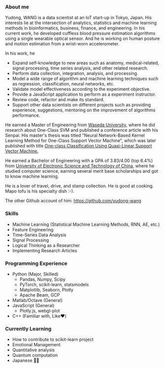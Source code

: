 ### About me

<!--
**Fizzez/Fizzez** is a ✨ _special_ ✨ repository because its `README.md` (this file) appears on your GitHub profile.

Here are some ideas to get you started:

- 🔭 I’m currently working on ...
- 🌱 I’m currently learning ...
- 👯 I’m looking to collaborate on ...
- 🤔 I’m looking for help with ...
- 💬 Ask me about ...
- 📫 How to reach me: ...
- 😄 Pronouns: ...
- ⚡ Fun fact: ...
-->

Yudong, WANG is a data scientist at an IoT start-up in Tokyo, Japan. His 
interests lie at the intersection of analytics, statistics and machine 
learning methods in bioinformatics, business, finance, and engineering.
In his current work, he developed cuffless blood pressure estimation algorithms using a single wearable optical sensor. And he is working on human posture and motion
estimation from a wrist-worn accelerometer.

In his work, he
- Expand self-knowledge to new areas such as anatomy, medical-related, signal processing, time series analysis, and other related research.
- Perform data collection, integration, analysis, and processing.
- Model a wide range of algorithm and machine learning techniques such as regression,
classification, neural networks, etc. 
- Validate model effectiveness according to the experiment objective.
- Provide a JavaScript application to perform as a experiment instructor.
- Review code, refactor and make its standard.
- Support other data scientists on different projects such as providing experience, suggestions, mentoring on the improvement of algorithms performance.

He earned a Master of Engineering from 
[Waseda University](https://www.waseda.jp/top/en/), where he did 
research about One-Class SVM and published a conference article with 
his Senpai. His master's thesis was titled "Neural Network-Based Kernel 
Learning Method for One-Class Support Vector Machine", which was later 
published with title 
[One-class Classification Using Quasi-Linear Support Vector Machine.
](https://ieeexplore.ieee.org/abstract/document/8616117)

He earned a Bachelor of Engineering with a GPA of 3.83/4.00 (top 6.4%) from [University of 
Electronic Science and Technology of 
China](https://en.wikipedia.org/wiki/University_of_Electronic_Science_and_Technology_of_China), 
where he studied computer science, earning several merit base scholarships 
and got to know machine learning.

He is a lover of travel, drive, and stamp collection. He is good at cooking.
Mapo tofu is his specialty dish :-). 

The other Github account of him:
https://github.com/yudong-wang

### Skills
- Machine Learning (Statistical Machine Learning Methods, RNN, AE, etc.)
- Feature Engineering
- Time-Series Data Analysis
- Signal Processing
- Logical Thinking as a Researcher
- Implementing Research Articles
 
### Programming Experience
- Python (Major, Skilled)
  - Pandas, Numpy, Scipy
  - PyTorch, scikit-learn, statsmodels
  - Matplotlib, Seaborn, Plotly
  - Apache Beam, GCP
- Matlab/Octave (General)
- JavaScript (General)
  - Plotly.js, webgl-plot
- C++ (Familiar with, Like❤️)

### Currently Learning
- How to contribute to scikit-learn project
- Emotional Management
- Quantitative analysis 
- Quantum computation 
- Japanese 💬💬
